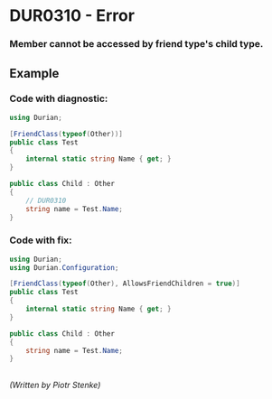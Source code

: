# DUR0310 - Error
### Member cannot be accessed by friend type's child type.

## Example

### Code with diagnostic:
```csharp
using Durian;

[FriendClass(typeof(Other))]
public class Test
{
    internal static string Name { get; }
}

public class Child : Other
{
    // DUR0310
    string name = Test.Name;
}

```

### Code with fix:
```csharp
using Durian;
using Durian.Configuration;

[FriendClass(typeof(Other), AllowsFriendChildren = true)]
public class Test
{
    internal static string Name { get; }
}

public class Child : Other
{
    string name = Test.Name;
}

```

##

*\(Written by Piotr Stenke\)*